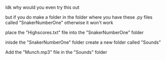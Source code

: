 Idk why would you even try this out

but if you do make a folder in the folder where you have these .py files called "SnakerNumberOne" otherwise it won't work

place the "Highscores.txt" file into the "SnakerNumberOne" folder

inisde the "SnakerNumberOne" folder create a new folder called "Sounds"

Add the "Munch.mp3" file in the "Sounds" folder
